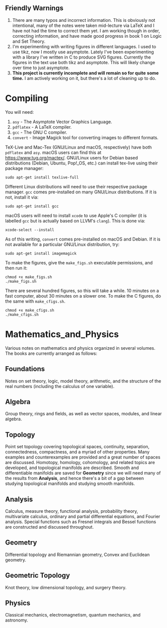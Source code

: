 ## Friendly Warnings
  1. There are many typos and incorrect information. This is obviously not
     intentional, many of the notes were taken mid-lecture via LaTeX and I have
     not had the time to correct them yet. I am working though in order,
     correcting information, and have made good progress in book 1 on Logic and
     Set Theory.
  2. I'm experimenting with writing figures in different languages. I used to
     use tikz, now I mostly use asymptote. Lately I've been experimenting with
     a library I've written in C to produce SVG figures. Currently the figures
     in the text use both tikz and asymptote. This will likely change over time
     to just asymptote.
  3. **This project is currently incomplete and will remain so for quite**
     **some time.** I am actively working on it, but there's a lot of cleaning
     up to do.

# Compiling
You will need:
  1. `asy` - The Asymptote Vector Graphics Language.
  2. `pdflatex` - A LaTeX compiler.
  3. `gcc` - The GNU C compiler.
  4. `convert` - Image Magick tool for converting images to different formats.

TeX-Live and Mac-Tex (GNU/Linux and macOS, respectively) have both `pdflatex`
and `asy`. macOS users can find this at <https://www.tug.org/mactex/>.
GNU/Linux users for Debian based distributions (Debian, Ubuntu, Pop!_OS, etc.)
can install tex-live using their package manager:
```
sudo apt-get install texlive-full
```
Different Linux distributions will need to use their respective package manager.
`gcc` comes pre-installed on many GNU/Linux distributions. If it is not,
install it via:
```
sudo apt-get install gcc
```
macOS users will need to install `xcode` to use Apple's C compiler
(it is labelled `gcc` but is actually based on LLVM's `clang`). This is done
via:
```
xcode-select --install
```
As of this writing, `convert` comes pre-installed on macOS and Debian. If it is
not available for a particular GNU/Linux distribution, try:
```
sudo apt-get install imagemagick
```
To make the figures, give the `make_figs.sh` executable permissions, and then
run it:
```
chmod +x make_figs.sh
./make_figs.sh
```
There are several hundred figures, so this will take a while. 10 minutes on a
fast computer, about 30 minutes on a slower one.
To make the C figures, do the same with `make_cfigs.sh`.
```
chmod +x make_cfigs.sh
./make_cfigs.sh
```

# Mathematics_and_Physics
Various notes on mathematics and physics organized in several volumes.
The books are currently arranged as follows:

## Foundations
Notes on set theory, logic, model theory, arithmetic, and the structure of the
real numbers (including the calculus of one variable).

## Algebra
Group theory, rings and fields, as well as vector spaces, modules, and linear
algebra.

## Topology
Point set topology covering topological spaces, continuity, separation,
connectedness, compactness, and a myriad of other properties. Many examples and
counterexamples are provided and a great number of spaces are discussed.
Homotopy, homology, cohomology, and related topics are developed, and
topological manifolds are described. Smooth and differentiable manifolds are
saved for **Geometry** since we will need many of the results from **Analysis**,
and hence there's a bit of a gap between studying topological manifolds and
studying smooth manifolds.

## Analysis
Calculus, measure theory, functional analysis, probability theory,
multivariate calculus, ordinary and partial differential equations, and
Fourier analysis. Special functions such as Fresnel integrals and Bessel
functions are constructed and discussed throughout.

## Geometry
Differential topology and Riemannian geometry, Convex and Euclidean geometry.

## Geometric Topology
Knot theory, low dimensional topology, and surgery theory.

## Physics
Classical mechanics, electromagnetism, quantum mechanics, and astronomy.

